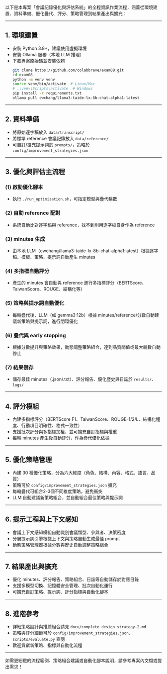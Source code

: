 以下是本專案「會議記錄優化與評估系統」的全程資訊作業流程，涵蓋從環境建置、資料準備、優化疊代、評分、策略管理到結果產出與擴充：

---

## 1. 環境建置

- 安裝 Python 3.8+，建議使用虛擬環境
- 安裝 Ollama 服務（本地 LLM 推理）
- 下載專案原始碼並安裝依賴
  ```bash
  git clone https://github.com/colabbrave/exam08.git
  cd exam08
  python -m venv venv
  source venv/bin/activate  # Linux/Mac
  # .\venv\Scripts\activate  # Windows
  pip install -r requirements.txt
  ollama pull cwchang/llama3-taide-lx-8b-chat-alpha1:latest
  ```

---

## 2. 資料準備

- 將原始逐字稿放入 `data/transcript/`
- 將標準 reference 會議記錄放入 `data/reference/`
- 可自訂/擴充提示詞於 `prompts/`，策略於 `config/improvement_strategies.json`

---

## 3. 優化與評估主流程

### (1) 啟動優化腳本
- 執行 `./run_optimization.sh`，可指定模型與疊代輪數

### (2) 自動 reference 配對
- 系統自動比對逐字稿與 reference，找不到則用逐字稿自身作為 reference

### (3) minutes 生成
- 由本地 LLM（cwchang/llama3-taide-lx-8b-chat-alpha1:latest）根據逐字稿、模板、策略、提示詞自動產生 minutes

### (4) 多指標自動評分
- 產生的 minutes 會自動與 reference 進行多指標評分（BERTScore、TaiwanScore、ROUGE、結構化等）

### (5) 策略與提示詞自動優化
- 每輪疊代後，LLM（如 gemma3:12b）根據 minutes/reference/分數自動建議新策略與提示詞，進行閉環優化

### (6) 疊代與 early stopping
- 根據分數提升與策略效果，動態調整策略組合，達到品質閾值或最大輪數自動停止

### (7) 結果儲存
- 儲存最佳 minutes（.json/.txt）、評分報告、優化歷史與日誌於 `results/`、`logs/`

---

## 4. 評分模組

- 內建多指標評分（BERTScore F1、TaiwanScore、ROUGE-1/2/L、結構化程度、行動項目明確性、格式一致性）
- 支援批次評分與多指標加權，並可擴充自訂指標與權重
- 每輪 minutes 產生後自動評分，作為疊代優化依據

---

## 5. 優化策略管理

- 內建 30 種優化策略，分為六大維度（角色、結構、內容、格式、語言、品質）
- 策略可於 `config/improvement_strategies.json` 擴充
- 每輪疊代可組合2-3個不同維度策略，避免衝突
- LLM 自動建議新策略組合，並自動組合最佳策略與提示詞

---

## 6. 提示工程與上下文感知

- 會議上下文感知模組自動識別會議類型、參與者、決策密度
- 分層提示詞引擎根據上下文與策略自動生成最佳 prompt
- 動態策略管理器根據分數與歷史自動調整策略組合

---

## 7. 結果產出與擴充

- 優化 minutes、評分報告、策略組合、日誌等自動儲存於對應目錄
- 支援多模型切換、記憶體安全管理、批次自動化運行
- 可擴充自訂策略、提示詞、評分指標與自動化腳本

---

## 8. 進階參考

- 詳細策略設計與推薦組合請見 `docu/complete_design_strategy-2.md`
- 策略與評分細節可於 `config/improvement_strategies.json`、`scripts/evaluate.py` 查閱
- 歡迎貢獻新策略、指標與自動化流程

---

如需更細緻的流程範例、策略組合建議或自動化腳本說明，請參考專案內文檔或提出需求！
